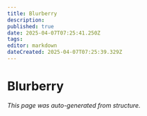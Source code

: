 ```yaml
---
title: Blurberry
description: 
published: true
date: 2025-04-07T07:25:41.250Z
tags: 
editor: markdown
dateCreated: 2025-04-07T07:25:39.329Z
---
```


# Blurberry

*This page was auto-generated from structure.*